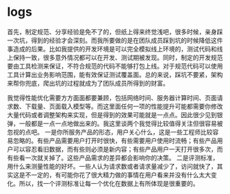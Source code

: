 # logs
首先，制定规范、分享经验是免不了的，但纸上得来终觉浅吧，很多时候，亲身踩一次坑，得到的经验才会深刻。而我所要做的是在团队成员踩到坑的时候降低这件事造成的后果。比如我提供的开发环境是可以完全模拟线上环境的，测试代码和线上保持一致，很多意外情况都可以在开发、测试期被发现。同时，制定的开发规范要由工具检测来保证，不符合规范的代码不能够打包上线。对于规范代码可以使用工具计算出业务影响范围，能有效保证测试覆盖面。总的来说，踩坑不要紧，架构来帮你兜底，爬出坑的过程就成为了团队成员所得到的财富。

我觉得性能优化需要方方面面都要兼顾，包括网络时间、服务器计算时间、页面请求数、下载量、页面载入模型等。而这里面任何一项的性能提升可能都需要你修改大量代码或者调整架构来实现，但是得到的效果可能就是一点点。因此很少见到银弹，一般都是一点一点地做出来的。我这里谈两个我觉得比较值得关注但很容易被忽视的点吧。
一是你所服务产品的形态，用户关心什么，这是一些工程师比较容易忽略的。有些产品需要用户打开时很快，有些需要用户使用时流畅；有些产品用户可以容忍看旧数据，而有些则必须是新内容；有些产品用户一天打开很多次，而有些看一次就关掉了。这些产品需求的差异都会影响你的决策。
二是评测标准，用什么来测量性能的好坏。一些人认为请求数或者请求量减少了，访问就快了，其实这是不一定的，有可能你花了很大精力做的事情在用户看来并没有什么太大变化。所以，找一个评测标准让每一个优化在数据上有所体现是很重要的。

